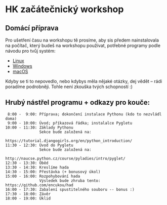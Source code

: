 # HK začátečnický workshop

## Domácí příprava

Pro ušetření času na workshopu tě prosíme, aby sis předem
nainstalovala na počítač, který budeš na workshopu používat,
potřebné programy podle návodu pro tvůj systém:

* [Linux](install-linux.md)
* [Windows](install-windows.md)
* [macOS](install-macos.md)

Kdyby se ti to nepovedlo, nebo kdybys měla nějaké otázky,
dej vědět – rádi poradíme podrobněji.
Tohle není zkouška tvých schopností :)


## Hrubý nástřel programu + odkazy pro kouče:

```
 8:00 -  9:00: Příprava; dokončení instalace Pythonu (kdo to nezvládl doma)
 9:00 - 10:00: Úvod; příkazová řádka; instalalce Pygletu
10:00 - 11:30: Základy Pythonu
               Sekce bude založená na:
                    https://tutorial.djangogirls.org/en/python_introduction/
11:30 - 12:30: Úvod do Pygletu
               Sekce bude založená na:
                    http://naucse.python.cz/course/pyladies/intro/pyglet/
12:30 - 13:30: Oběd
13:30 - 14:30: Kreslíme hada
14:30 - 15:00: Přestávka (+ bonusový úkol)
15:00 - 16:00: Rozpohybování hada
               Výsledek bude zhruba tento: https://github.com/encukou/had
16:00 - 17:30: Zabalení spustitelného souboru -- bonus :)
17:30 - 18:00: Závěr
18:00 - 19:00: Úklid
```
